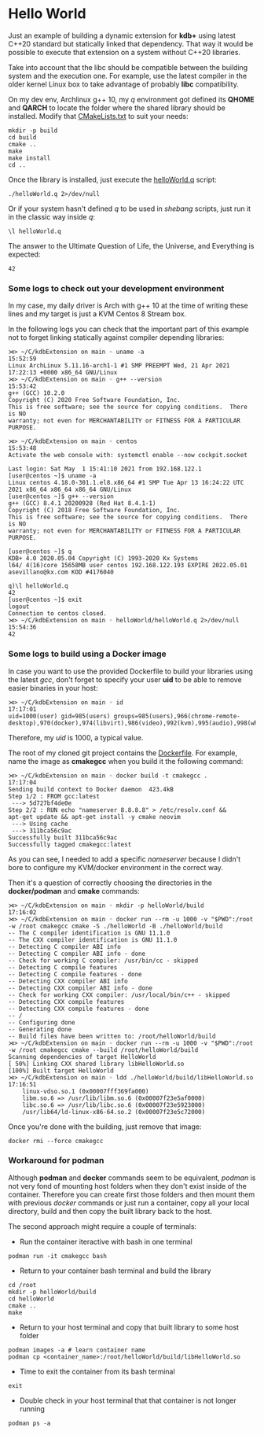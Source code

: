 # Hello World

Just an example of building a dynamic extension for **kdb+** using latest C++20 standard but statically linked that dependency. That way it would be possible to execute that extension on a system without C++20 libraries.

Take into account that the libc should be compatible between the building system and the execution one. For example, use the latest compiler in the older kernel Linux box to take advantage of probably **libc** compatibility.

On my dev env, Archlinux g++ 10, my *q* environment got defined its **QHOME** and **QARCH** to locate the folder where the shared library should be installed. Modify that [CMakeLists.txt](CMakeLists.txt) to suit your needs:

	mkdir -p build
	cd build
	cmake ..
	make
	make install
	cd ..

Once the library is installed, just execute the [helloWorld.q](helloWorld.q) script:

	./helloWorld.q 2>/dev/null

Or if your system hasn't defined *q* to be used in *shebang* scripts, just run it in the classic way inside *q*:

	\l helloWorld.q

The answer to the Ultimate Question of Life, the Universe, and Everything is expected:

	42

### Some logs to check out your development environment

In my case, my daily driver is Arch with g++ 10 at the time of writing these lines and my target is just a KVM Centos 8 Stream box. 

In the following logs you can check that the important part of this example not to forget linking statically against compiler depending libraries:

````
⋊> ~/C/kdbExtension on main ◦ uname -a                                                                        15:52:59
Linux ArchLinux 5.11.16-arch1-1 #1 SMP PREEMPT Wed, 21 Apr 2021 17:22:13 +0000 x86_64 GNU/Linux
⋊> ~/C/kdbExtension on main ◦ g++ --version                                                                   15:53:42
g++ (GCC) 10.2.0
Copyright (C) 2020 Free Software Foundation, Inc.
This is free software; see the source for copying conditions.  There is NO
warranty; not even for MERCHANTABILITY or FITNESS FOR A PARTICULAR PURPOSE.

⋊> ~/C/kdbExtension on main ◦ centos                                                                          15:53:48
Activate the web console with: systemctl enable --now cockpit.socket

Last login: Sat May  1 15:41:10 2021 from 192.168.122.1
[user@centos ~]$ uname -a
Linux centos 4.18.0-301.1.el8.x86_64 #1 SMP Tue Apr 13 16:24:22 UTC 2021 x86_64 x86_64 x86_64 GNU/Linux
[user@centos ~]$ g++ --version
g++ (GCC) 8.4.1 20200928 (Red Hat 8.4.1-1)
Copyright (C) 2018 Free Software Foundation, Inc.
This is free software; see the source for copying conditions.  There is NO
warranty; not even for MERCHANTABILITY or FITNESS FOR A PARTICULAR PURPOSE.

[user@centos ~]$ q
KDB+ 4.0 2020.05.04 Copyright (C) 1993-2020 Kx Systems
l64/ 4(16)core 15658MB user centos 192.168.122.193 EXPIRE 2022.05.01 asevillano@kx.com KOD #4176040

q)\l helloWorld.q
42
[user@centos ~]$ exit
logout
Connection to centos closed.
⋊> ~/C/kdbExtension on main ◦ helloWorld/helloWorld.q 2>/dev/null                                             15:54:36
42
````

### Some logs to build using a Docker image

In case you want to use the provided Dockerfile to build your libraries using the latest *gcc*, don't forget to specify your user **uid** to be able to remove easier binaries in your host:

````
⋊> ~/C/kdbExtension on main ◦ id                                                                              17:17:01
uid=1000(user) gid=985(users) groups=985(users),966(chrome-remote-desktop),970(docker),974(libvirt),986(video),992(kvm),995(audio),998(wheel)
````

Therefore, my *uid* is 1000, a typical value.

The root of my cloned git project contains the [Dockerfile](../Dockerfile). For example, name the image as **cmakegcc** when you build it the following command:

````
⋊> ~/C/kdbExtension on main ◦ docker build -t cmakegcc .                                                      17:17:04
Sending build context to Docker daemon  423.4kB
Step 1/2 : FROM gcc:latest
 ---> 5d727bf4de0e
Step 2/2 : RUN echo "nameserver 8.8.8.8" > /etc/resolv.conf &&     apt-get update && apt-get install -y cmake neovim
 ---> Using cache
 ---> 311bca56c9ac
Successfully built 311bca56c9ac
Successfully tagged cmakegcc:latest
````

As you can see, I needed to add a specific *nameserver* because I didn't bore to configure my KVM/docker environment in the correct way.

Then it's a question of correctly choosing the directories in the **docker/podman** and **cmake** commands:

````
⋊> ~/C/kdbExtension on main ◦ mkdir -p helloWorld/build                                                       17:16:02
⋊> ~/C/kdbExtension on main ◦ docker run --rm -u 1000 -v "$PWD":/root -w /root cmakegcc cmake -S ./helloWorld -B ./helloWorld/build
-- The C compiler identification is GNU 11.1.0
-- The CXX compiler identification is GNU 11.1.0
-- Detecting C compiler ABI info
-- Detecting C compiler ABI info - done
-- Check for working C compiler: /usr/bin/cc - skipped
-- Detecting C compile features
-- Detecting C compile features - done
-- Detecting CXX compiler ABI info
-- Detecting CXX compiler ABI info - done
-- Check for working CXX compiler: /usr/local/bin/c++ - skipped
-- Detecting CXX compile features
-- Detecting CXX compile features - done
-- /
-- Configuring done
-- Generating done
-- Build files have been written to: /root/helloWorld/build
⋊> ~/C/kdbExtension on main ◦ docker run --rm -u 1000 -v "$PWD":/root -w /root cmakegcc cmake --build /root/helloWorld/build
Scanning dependencies of target HelloWorld
[ 50%] Linking CXX shared library libHelloWorld.so
[100%] Built target HelloWorld
⋊> ~/C/kdbExtension on main ◦ ldd ./helloWorld/build/libHelloWorld.so                                         17:16:51
	linux-vdso.so.1 (0x00007fff369fa000)
	libm.so.6 => /usr/lib/libm.so.6 (0x00007f23e5af0000)
	libc.so.6 => /usr/lib/libc.so.6 (0x00007f23e5923000)
	/usr/lib64/ld-linux-x86-64.so.2 (0x00007f23e5c72000)
````

Once you're done with the building, just remove that image:

````
docker rmi --force cmakegcc
````

### Workaround for podman

Although **podman** and **docker** commands seem to be equivalent, *podman* is not very fond of mounting host folders when they don't exist inside of the container. Therefore you can create first those folders and then mount them with previous *docker* commands or just run a container, copy all your local directory, build and then copy the built library back to the host.

The second approach might require a couple of terminals:

- Run the container iteractive with bash in one terminal
````
podman run -it cmakegcc bash
````
- Return to your container bash terminal and build the library
````
cd /root
mkdir -p helloWorld/build 
cd helloWorld
cmake .. 
make
````
- Return to your host terminal and copy that built library to some host folder
````
podman images -a # learn container name
podman cp <container_name>:/root/helloWorld/build/libHelloWorld.so
````
- Time to exit the container from its bash terminal
````
exit
````
- Double check in your host terminal that that container is not longer running
````
podman ps -a
````
